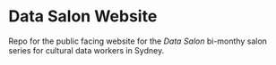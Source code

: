 # Data Salon Website

Repo for the public facing website for the _Data Salon_ bi-monthy salon series for cultural data workers in Sydney. 

